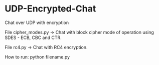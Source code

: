 # UDP-Encrypted-Chat
Chat over UDP with encryption

File cipher_modes.py -> Chat with block cipher mode of operation using SDES - ECB, CBC and CTR.

File rc4.py -> Chat with RC4 encryption.

How to run:
python filename.py

